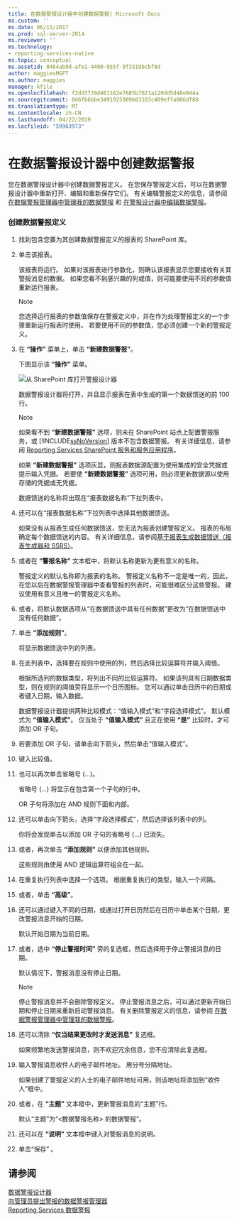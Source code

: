 ```yaml
---
title: 在数据警报设计器中创建数据警报| Microsoft Docs
ms.custom: ''
ms.date: 06/13/2017
ms.prod: sql-server-2014
ms.reviewer: ''
ms.technology:
- reporting-services-native
ms.topic: conceptual
ms.assetid: 8464ab9d-afe1-4490-955f-9f3319bcbf8d
author: maggiesMSFT
ms.author: maggies
manager: kfile
ms.openlocfilehash: f2dd3739d481162e7685b7021a120dd5d48e844a
ms.sourcegitcommit: 8d6fb6bbe3491925909b83103c409effa006df88
ms.translationtype: MT
ms.contentlocale: zh-CN
ms.lasthandoff: 04/22/2019
ms.locfileid: "59963973"
---
```

# <a name="create-a-data-alert-in-data-alert-designer"></a>在数据警报设计器中创建数据警报
  您在数据警报设计器中创建数据警报定义。 在您保存警报定义后，可以在数据警报设计器中重新打开、编辑和重新保存它们。 有关编辑警报定义的信息，请参阅 [在数据警报管理器中管理我的数据警报](manage-my-data-alerts-in-data-alert-manager.md) 和 [在警报设计器中编辑数据警报](edit-a-data-alert-in-alert-designer.md)。  
  
### <a name="to-create-a-data-alert-definition"></a>创建数据警报定义  
  
1.  找到包含您要为其创建数据警报定义的报表的 SharePoint 库。  
  
2.  单击该报表。  
  
     该报表将运行。 如果对该报表进行参数化，则确认该报表显示您要接收有关其警报消息的数据。 如果您看不到感兴趣的列或值，则可能要使用不同的参数值重新运行报表。  
  
    > [!NOTE]  
    >  您选择运行报表的参数值保存在警报定义中，并在作为处理警报定义的一个步骤重新运行报表时使用。 若要使用不同的参数值，您必须创建一个新的警报定义。  
  
3.  在 **“操作”** 菜单上，单击 **“新建数据警报”**。  
  
     下图显示该 **“操作”** 菜单。  
  
     ![从 SharePoint 库打开警报设计器](media/rs-openalertdesigneriw.gif "Open Alert Designer from SharePoint library")  
  
     数据警报设计器将打开，并且显示报表在表中生成的第一个数据馈送的前 100 行。  
  
    > [!NOTE]  
    >  如果看不到 **“新建数据警报”** 选项，则未在 SharePoint 站点上配置警报服务，或 [!INCLUDE[ssNoVersion](../includes/ssnoversion-md.md)] 版本不包含数据警报。 有关详细信息，请参阅 [Reporting Services SharePoint 服务和服务应用程序](../../2014/reporting-services/reporting-services-sharepoint-service-and-service-applications.md)。  
    >   
    >  如果 **“新建数据警报”** 选项灰显，则报表数据源配置为使用集成的安全凭据或提示输入凭据。 若要使 **“新建数据警报”** 选项可用，则必须更新数据源以使用存储的凭据或无凭据。  
  
     数据馈送的名称将出现在“报表数据名称”下拉列表中。  
  
4.  还可以在“报表数据名称”下拉列表中选择其他数据馈送。  
  
     如果没有从报表生成任何数据馈送，您无法为报表创建警报定义。 报表的布局确定每个数据馈送的内容。 有关详细信息，请参阅[基于报表生成数据馈送（报表生成器和 SSRS）](report-builder/generating-data-feeds-from-reports-report-builder-and-ssrs.md)。  
  
5.  或者在 **“警报名称”** 文本框中，将默认名称更新为更有意义的名称。  
  
     警报定义的默认名称即为报表的名称。 警报定义名称不一定是唯一的，因此，在您以后在数据警报管理器中查看警报的列表时，可能很难区分这些警报。 建议使用有意义且唯一的警报定义名称。  
  
6.  或者，将默认数据选项从“在数据馈送中具有任何数据”更改为“在数据馈送中没有任何数据”。  
  
7.  单击 **“添加规则”**。  
  
     将显示数据馈送中列的列表。  
  
8.  在此列表中，选择要在规则中使用的列，然后选择比较运算符并输入阈值。  
  
     根据所选列的数据类型，将列出不同的比较运算符。 如果该列具有日期数据类型，则在规则的阈值旁将显示一个日历图标。 您可以通过单击日历中的日期或者键入日期，输入数据。  
  
     数据警报设计器提供两种比较模式：“值输入模式”和“字段选择模式”。 默认模式为 **“值输入模式”**。 仅当处于 **“值输入模式”** 且正在使用 **“是”** 比较时，才可添加 OR 子句。  
  
9. 若要添加 OR 子句，请单击向下箭头，然后单击“值输入模式”。  
  
10. 键入比较值。  
  
11. 也可以再次单击省略号 (…)。  
  
     省略号 (…) 将显示在包含第一个子句的行中。  
  
     OR 子句将添加在 AND 规则下面和内部。  
  
12. 还可以单击向下箭头，选择“字段选择模式”，然后选择该列表中的列。  
  
     你将会发现单击以添加 OR 子句的省略号 (…) 已消失。  
  
13. 或者，再次单击 **“添加规则”** 以便添加其他规则。  
  
     这些规则由使用 AND 逻辑运算符组合在一起。  
  
14. 在重复执行列表中选择一个选项。 根据重复执行的类型，输入一个间隔。  
  
15. 或者，单击 **“高级”**。  
  
16. 还可以通过键入不同的日期，或通过打开日历然后在日历中单击某个日期，更改警报消息开始的日期。  
  
     默认开始日期为当前日期。  
  
17. 或者，选中 **“停止警报时间”** 旁的复选框，然后选择用于停止警报消息的日期。  
  
     默认情况下，警报消息没有停止日期。  
  
    > [!NOTE]  
    >  停止警报消息并不会删除警报定义。 停止警报消息之后，可以通过更新开始日期和停止日期来重新启动警报消息。 有关删除警报定义的信息，请参阅 [在数据警报管理器中管理我的数据警报](manage-my-data-alerts-in-data-alert-manager.md)。  
  
18. 还可以清除 **“仅当结果更改时才发送消息”** 复选框。  
  
     如果频繁地发送警报消息，则不欢迎冗余信息，您不应清除此复选框。  
  
19. 输入警报消息收件人的电子邮件地址。 用分号分隔地址。  
  
     如果创建了警报定义的人士的电子邮件地址可用，则该地址将添加到“收件人”框中。  
  
20. 或者，在 **“主题”** 文本框中，更新警报消息的“主题”行。  
  
     默认“主题”为“\<数据警报名称> 的数据警报”。  
  
21. 还可以在 **“说明”** 文本框中键入对警报消息的说明。  
  
22. 单击“保存” 。  
  
## <a name="see-also"></a>请参阅  
 [数据警报设计器](../../2014/reporting-services/data-alert-designer.md)   
 [向管理员提出警报的数据警报管理器](../../2014/reporting-services/data-alert-manager-for-alerting-administrators.md)   
 [Reporting Services 数据警报](../ssms/agent/alerts.md)  
  
  

